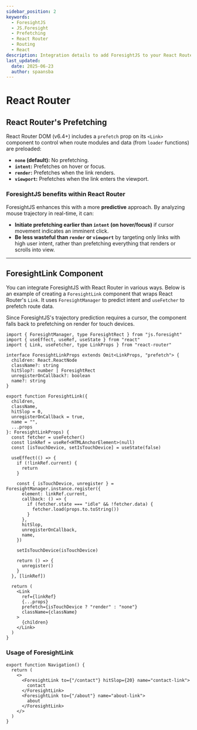 ```yaml
---
sidebar_position: 2
keywords:
  - ForesightJS
  - JS.Foresight
  - Prefetching
  - React Router
  - Routing
  - React
description: Integration details to add ForesightJS to your React Router projects
last_updated:
  date: 2025-06-23
  author: spaansba
---
```


# React Router

## React Router's Prefetching

React Router DOM (v6.4+) includes a `prefetch` prop on its `<Link>` component to control when route modules and data (from `loader` functions) are preloaded:

- **`none` (default):** No prefetching.
- **`intent`:** Prefetches on hover or focus.
- **`render`:** Prefetches when the link renders.
- **`viewport`:** Prefetches when the link enters the viewport.

### ForesightJS benefits within React Router

ForesightJS enhances this with a more **predictive** approach. By analyzing mouse trajectory in real-time, it can:

- **Initiate prefetching earlier than `intent` (on hover/focus)** if cursor movement indicates an imminent click.
- **Be less wasteful than `render` or `viewport`** by targeting only links with high user intent, rather than prefetching everything that renders or scrolls into view.

---

## ForesightLink Component

You can integrate ForesightJS with React Router in various ways. Below is an example of creating a `ForesightLink` component that wraps React Router's `Link`. It uses `ForesightManager` to predict intent and `useFetcher` to prefetch route data.

Since ForesightJS's trajectory prediction requires a cursor, the component falls back to prefetching on render for touch devices.

```tsx
import { ForesightManager, type ForesightRect } from "js.foresight"
import { useEffect, useRef, useState } from "react"
import { Link, useFetcher, type LinkProps } from "react-router"

interface ForesightLinkProps extends Omit<LinkProps, "prefetch"> {
  children: React.ReactNode
  className?: string
  hitSlop?: number | ForesightRect
  unregisterOnCallback?: boolean
  name?: string
}

export function ForesightLink({
  children,
  className,
  hitSlop = 0,
  unregisterOnCallback = true,
  name = "",
  ...props
}: ForesightLinkProps) {
  const fetcher = useFetcher()
  const linkRef = useRef<HTMLAnchorElement>(null)
  const [isTouchDevice, setIsTouchDevice] = useState(false)

  useEffect(() => {
    if (!linkRef.current) {
      return
    }

    const { isTouchDevice, unregister } = ForesightManager.instance.register({
      element: linkRef.current,
      callback: () => {
        if (fetcher.state === "idle" && !fetcher.data) {
          fetcher.load(props.to.toString())
        }
      },
      hitSlop,
      unregisterOnCallback,
      name,
    })

    setIsTouchDevice(isTouchDevice)

    return () => {
      unregister()
    }
  }, [linkRef])

  return (
    <Link
      ref={linkRef}
      {...props}
      prefetch={isTouchDevice ? "render" : "none"}
      className={className}
    >
      {children}
    </Link>
  )
}
```

### Usage of ForesightLink

```tsx
export function Navigation() {
  return (
    <>
      <ForesightLink to={"/contact"} hitSlop={20} name="contact-link">
        contact
      </ForesightLink>
      <ForesightLink to={"/about"} name="about-link">
        about
      </ForesightLink>
    </>
  )
}
```
